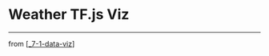 # Weather TF.js Viz

---
from [[_7-1-data-viz]]

[//begin]: # "Autogenerated link references for markdown compatibility"
[_7-1-data-viz]: _7-1-data-viz.md "7.1 Data Viz"
[//end]: # "Autogenerated link references"